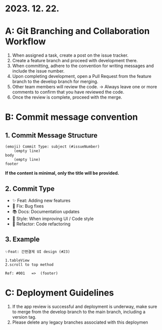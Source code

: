 # 2023. 12. 22.



# A: Git Branching and Collaboration Workflow

1. When assigned a task, create a post on the issue tracker.
2. Create a feature branch and proceed with development there.
3. When committing, adhere to the convention for writing messages and include the issue number.
5. Upon completing development, open a Pull Request from the feature branch to the develop branch for merging.
6. Other team members will review the code. -> Always leave one or more comments to confirm that you have reviewed the code.
7. Once the review is complete, proceed with the merge.


# B: Commit message convention
## 1. Commit Message Structure
```
(emoji) Commit Type: subject (#issueNumber)
	(empty line)
body
	(empty line)
footer
```
**If the content is minimal, only the title will be provided.**

## 2. Commit Type
* ✨ Feat: Adding new features
* 🐛 Fix: Bug fixes
* 📚 Docs: Documentation updates
* 💄 Style: When improving UI / Code style
* 🔨 Refactor: Code refactoring

## 3. Example
```
✨Feat: 간편결제 UI design (#23)

1.tableView 
2.scroll to top method

Ref: #001	=>	(footer)
```


# C: Deployment Guidelines
1. If the app review is successful and deployment is underway, make sure to merge from the develop branch to the main branch, including a version tag.
2. Please delete any legacy branches associated with this deploymen



